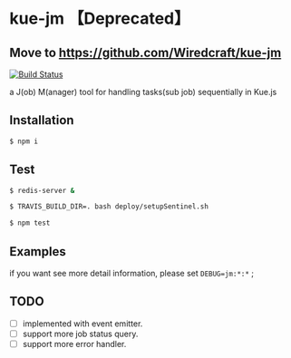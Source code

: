 # kue-jm 【Deprecated】 
## Move to https://github.com/Wiredcraft/kue-jm
[![Build Status](https://travis-ci.org/ChopperLee2011/kue-jm.svg?branch=master)](https://travis-ci.org/ChopperLee2011/kue-jm)

  a J(ob) M(anager) tool for handling tasks(sub job) sequentially in Kue.js


## Installation

```sh
$ npm i
```

## Test

```sh
$ redis-server &

$ TRAVIS_BUILD_DIR=. bash deploy/setupSentinel.sh

$ npm test
```

## Examples
   if you want see more detail information, please set `DEBUG=jm:*:*` ;


## TODO
 - [ ] implemented with event emitter.
 - [ ] support more job status query.
 - [ ] support more error handler.
